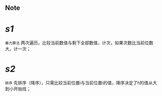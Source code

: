 ## Note
# _s1_ 
`暴力算法` 两次遍历，比较当前数值与剩下全部数值，计次，如果次数比当前位数大，计一次；

# _s2_
`排序` 先排序（降序），只需比较当前位置i与当前位置i的值，降序决定了h的值从大到小开始找；
